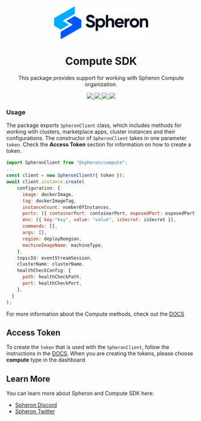 <p align="center">
  <picture>
    <source media="(prefers-color-scheme: dark)" srcset="https://github.com/spheronFdn/sdk/blob/main/.github/assets/spheron-logo-dark.svg">
    <source media="(prefers-color-scheme: light)" srcset="https://github.com/spheronFdn/sdk/blob/main/.github/assets/spheron-logo.svg">
    <img alt="Spheron" src="https://github.com/spheronFdn/sdk/blob/main/.github/assets/spheron-logo.svg" width="250">
  </picture>
</p>

<h1 align="center">Compute SDK</h1>

<p align="center">
  This package provides support for working with Spheron Compute organization.
</p>

<p align="center">  
  <a href="https://www.npmjs.com/package/@spheron/storage" target="_blank" rel="noreferrer">
    <img src="https://img.shields.io/static/v1?label=npm&message=v1.0.0&color=green" />
  </a>
  <a href="https://github.com/spheronFdn/sdk/blob/main/LICENSE" target="_blank" rel="noreferrer">
    <img src="https://img.shields.io/static/v1?label=license&message=Apache%202.0&color=red" />
  </a>
  <a href="https://discord.com/invite/ahxuCtm" target="_blank" rel="noreferrer">
    <img src="https://img.shields.io/static/v1?label=community&message=discord&color=blue" />
  </a>
  <a href="https://twitter.com/SpheronFdn" target="_blank" rel="noreferrer">
    <img src="https://img.shields.io/twitter/url/https/twitter.com/cloudposse.svg?style=social&label=Follow%20%40SpheronFdn" />
  </a>
</p>

### Usage

The package exports `SpheronClient` class, which includes methods for working with clusters, marketplace apps, cluster instances and their configurations. The constructor of `SpheronClient` takes in one parameter `token`. Check the **Access Token** section for information on how to create a token.

```js
import SpheronClient from "@spheron/compute";
...
const client = new SpheronClient({ token });
await client.instance.create(
    configuration: {
      image: dockerImage,
      tag: dockerImageTag,
      instanceCount: numberOfInstances,
      ports: [{ containerPort: containerPort, exposedPort: exposedPort }],
      env: [{ key:"key", value: "value", isSecret: isSecret }],
      commands: [],
      args: [],
      region: deployReegion,
      machineImageName: machineType,
    },
    topicId: eventStreamSession,
    clusterName: clusterName,
    healthCheckConfig: {
      path: healthCheckPath,
      port: healthCheckPort,
    },
  }
);
```

For more information about the Compute methods, check out the [DOCS](https://docs.spheron.network/sdk/compute/)

## Access Token

To create the `token` that is used with the `SpheronClient`, follow the instructions in the [DOCS](https://docs.spheron.network/rest-api/#creating-an-access-token). When you are creating the tokens, please choose **compute** type in the dashboard.

## Learn More

You can learn more about Spheron and Compute SDK here:

- [Spheron Discord](https://discord.com/invite/ahxuCtm)
- [Spheron Twitter](https://twitter.com/SpheronFdn)
